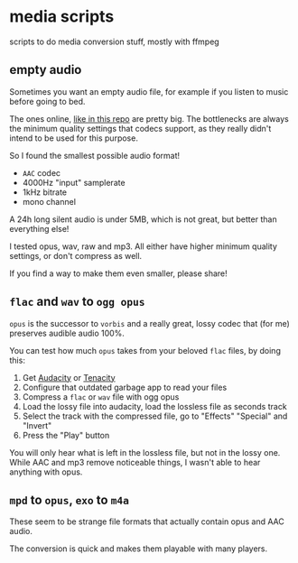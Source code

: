 # media scripts
scripts to do media conversion stuff, mostly with ffmpeg

## empty audio
Sometimes you want an empty audio file, for example if you listen to music before going to bed.

The ones online, [like in this repo](https://github.com/anars/blank-audio) are pretty big. The bottlenecks are always the minimum quality settings that codecs support, as they really didn't intend to be used for this purpose.

So I found the smallest possible audio format!
- `AAC` codec
- 4000Hz "input" samplerate
- 1kHz bitrate
- mono channel

A 24h long silent audio is under 5MB, which is not great, but better than everything else!

I tested opus, wav, raw and mp3. All either have higher minimum quality settings, or don't compress as well.

If you find a way to make them even smaller, please share!

## `flac` and `wav` to `ogg opus`
`opus` is the successor to `vorbis` and a really great, lossy codec that (for me) preserves audible audio 100%.

You can test how much `opus` takes from your beloved `flac` files, by doing this:
1. Get [Audacity](https://flathub.org/apps/org.audacityteam.Audacity) or [Tenacity](https://flathub.org/apps/org.tenacityaudio.Tenacity)
2. Configure that outdated garbage app to read your files
3. Compress a `flac` or `wav` file with ogg opus
4. Load the lossy file into audacity, load the lossless file as seconds track
5. Select the track with the compressed file, go to "Effects" "Special" and "Invert"
6. Press the "Play" button

You will only hear what is left in the lossless file, but not in the lossy one. While AAC and mp3 remove noticeable things, I wasn't able to hear anything with opus.

## `mpd` to `opus`, `exo` to `m4a`
These seem to be strange file formats that actually contain opus and AAC audio.

The conversion is quick and makes them playable with many players.

